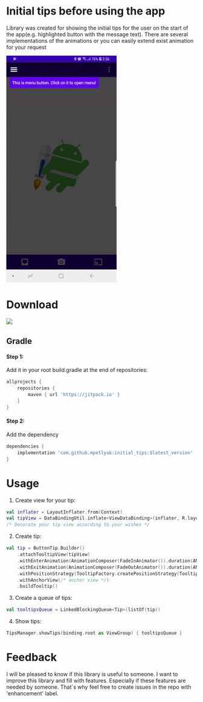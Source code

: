 # Initial tips before using the app

Library was created for showing the initial tips for the user on the start of the app(e.g. highlighted button with the message text). 
There are several implementations of the animations or you can easily extend exist animation for your request

![](example.gif)

# Download

[![](https://jitpack.io/v/mpetlyuk/initial_tips.svg)](https://jitpack.io/#mpetlyuk/initial_tips)

## Gradle

#### Step 1:
Add it in your root build.gradle at the end of repositories:
```groovy
allprojects {
    repositories {
        maven { url 'https://jitpack.io' }
    }
}
```

#### Step 2:
Add the dependency
```groovy
dependencies {
    implementation 'com.github.mpetlyuk:initial_tips:$latest_version'
}
```

# Usage
1. Create view for your tip:
```kotlin
val inflater = LayoutInflater.from(Context)
val tipView = DataBindingUtil.inflate<ViewDataBinding>(inflater, R.layout.item_tooltip, null, false).getRoot()
/* Decorate your tip view according to your wishes */
```

2. Create tip:
```kotlin
val tip = ButtonTip.Builder()
    .attachTooltipView(tipView)
    .withEnterAnimation(AnimationComposer(FadeInAnimator()).duration(ANIM_DURATION))
    .withExitAnimation(AnimationComposer(FadeOutAnimator()).duration(ANIM_DURATION))
    .withPositionStrategy(TooltipFactory.createPositionStrategy(TooltipPosition.BOTTOM, TipGravity.LEFT))
    .withAnchorView(/* anchor view */)
    .buildTooltip()
```

3. Create a queue of tips:
```kotlin
val tooltipsQueue = LinkedBlockingQueue<Tip>(listOf(tip))
```

4. Show tips:
```kotlin
TipsManager.showTips(binding.root as ViewGroup) { tooltipsQueue }
```

# Feedback
I will be pleased to know if this library is useful to someone. I want to improve this library and fill with features. 
Especially if these features are needed by someone. That`s why feel free to create issues in the repo with 'enhancement' label.  


